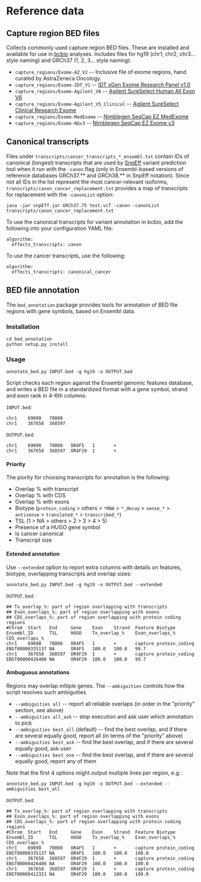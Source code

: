 # Reference data

## Capture region BED files

Collects commonly used capture region BED files. These are installed and available for
use in [bcbio](https://github.com/chapmanb/bcbio-nextgen) analyses. Includes
files for hg19 (chr1, chr2, chr3... style naming) and GRCh37 (1, 2, 3... style naming).

- `capture_regions/Exome-AZ_V2` -- Inclusive file of exome regions, hand curated by AstraZeneca Oncology.
- `capture_regions/Exome-IDT_V1` -- [IDT xGen Exome Research Panel v1.0](http://www.idtdna.com/pages/products/nextgen/target-capture/xgen-lockdown-panels/xgen-exome-panel)
- `capture_regions/Exome-Agilent_V6` -- [Agilent SureSelect Human All Exon V6](http://www.genomics.agilent.com/article.jsp?crumbAction=push&pageId=9500016)
- `capture_regions/Exome-Agilent_V5_Clinical` -- [Agilent SureSelect Clinical Research Exome](http://www.genomics.agilent.com/article.jsp?crumbAction=push&pageId=4600005) 
- `capture_regions/Exome-MedExome` -- [Nimblegen SeqCap EZ MedExome](http://sequencing.roche.com/products/nimblegen-seqcap-target-enrichment/seqcap-ez-system/seqcap-ez-medexome.html)
- `capture_regions/Exome-NGv3` -- [Nimblegen SeqCap EZ Exome v3](http://sequencing.roche.com/products/nimblegen-seqcap-target-enrichment/seqcap-ez-system/seqcap-ez-exome-v3.html)

## Canonical transcripts

Files under `transcripts/cancer_transcripts_*_ensembl.txt` contain IDs of canonical (longest) transcripts that are used by [SnpEff](http://snpeff.sourceforge.net/) variant prediction tool when it run with the `-canon` flag (only in Ensembl-based versions of reference databases GRCh37.** and GRCh38.** in SnpEff notation). Since not all IDs in the list represent the most cancer-relevant isoforms, `transcripts/canon_cancer_replacement.txt` provides a map of transcripts for replacement with the `-canonList` option:
```
java -jar snpEff.jar GRCh37.75 test.vcf -canon -canonList transcripts/canon_cancer_replacement.txt
```

To use the canonical transcripts for variant annotation in bcbio, add the following into your configuration YAML file:
```	
algorithm:
  effects_transcripts: canon
```
To use the cancer transcripts, use the following:
```	
algorithm:
  effects_transcripts: canonical_cancer
```

## BED file annotation

The `bed_annotation` package provides tools for annotation of BED file regions with gene symbols, based on Ensembl data.

### Installation
```
cd bed_annotation
python setup.py install
```

### Usage
```
annotate_bed.py INPUT.bed -g hg19 -o OUTPUT.bed
``` 

Script checks each region against the Ensembl genomic features database, and writes a BED file in a standardized format with a gene symbol, strand and exon rank in 4-6th columns:

`INPUT.bed`:
```
chr1    69090   70008
chr1    367658  368597
```

`OUTPUT.bed`:
```
chr1    69090   70008   OR4F5   1       +
chr1    367658  368597  OR4F29  1       +
```

#### Priority

The piority for choosing transcripts for annotation is the following:
- Overlap % with transcript
- Overlap % with CDS
- Overlap % with exons
- Biotype (`protein_coding` > others > `*RNA` > `*_decay` > `sense_*` > `antisense` > `translated_*` > `transcribed_*`)
- TSL (1 > NA > others > 2 > 3 > 4 > 5)
- Presence of a HUGO gene symbol
- Is cancer canonical
- Transcript size

#### Extended annotation

Use `--extended` option to report extra columns with details on features, biotype, overlapping transcripts and overlap sizes:
```
annotate_bed.py INPUT.bed -g hg19 -o OUTPUT.bed --extended
```

`OUTPUT.bed`:
```
## Tx_overlap_%: part of region overlapping with transcripts
## Exon_overlaps_%: part of region overlapping with exons
## CDS_overlaps_%: part of region overlapping with protein coding regions
#Chrom  Start   End     Gene    Exon    Strand  Feature Biotype Ensembl_ID      TSL     HUGO    Tx_overlap_%    Exon_overlaps_% CDS_overlaps_%
chr1    69090   70008   OR4F5   1       +       capture protein_coding  ENST00000335137 NA      OR4F5   100.0   100.0   99.7
chr1    367658  368597  OR4F29  1       +       capture protein_coding  ENST00000426406 NA      OR4F29  100.0   100.0   99.7
```

#### Ambuguous annotations

Regions may overlap mltiple genes. The `--ambiguities` controls how the script resolves such ambiguities
- `--ambiguities all` -- report all reliable overlaps (in order in the "priority" section, see above)
- `--ambiguities all_ask` -- stop execution and ask user which annotation to pick
- `--ambiguities best_all` (default) -- find the best overlap, and if there are several equally good, report all (in terms of the "priority" above)
- `--ambiguities best_ask` -- find the best overlap, and if there are several equally good, ask user
- `--ambiguities best_one` -- find the best overlap, and if there are several equally good, report any of them

Note that the first 4 options might output multiple lines per region, e.g.:
```
annotate_bed.py INPUT.bed -g hg19 -o OUTPUT.bed --extended --ambiguities best_all
```
`OUTPUT.bed`:
```
## Tx_overlap_%: part of region overlapping with transcripts
## Exon_overlaps_%: part of region overlapping with exons
## CDS_overlaps_%: part of region overlapping with protein coding regions
#Chrom  Start   End     Gene    Exon    Strand  Feature Biotype Ensembl_ID      TSL     HUGO    Tx_overlap_%    Exon_overlaps_% CDS_overlaps_%
chr1    69090   70008   OR4F5   1       +       capture protein_coding  ENST00000335137 NA      OR4F5   100.0   100.0   100.0
chr1    367658  368597  OR4F29  1       +       capture protein_coding  ENST00000426406 NA      OR4F29  100.0   100.0   100.0
chr1    367658  368597  OR4F29  1       +       capture protein_coding  ENST00000412321 NA      OR4F29  100.0   100.0   100.0
```